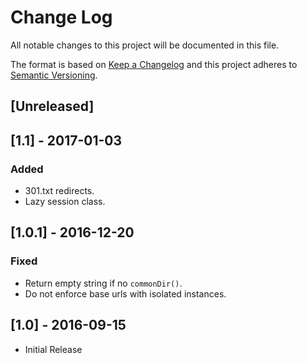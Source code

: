 # Change Log
All notable changes to this project will be documented in this file.

The format is based on [Keep a Changelog](http://keepachangelog.com/) 
and this project adheres to [Semantic Versioning](http://semver.org/).

## [Unreleased]

## [1.1] - 2017-01-03
### Added
- 301.txt redirects.
- Lazy session class.

## [1.0.1] - 2016-12-20
### Fixed
- Return empty string if no ``commonDir()``.
- Do not enforce base urls with isolated instances.

## [1.0] - 2016-09-15
- Initial Release
